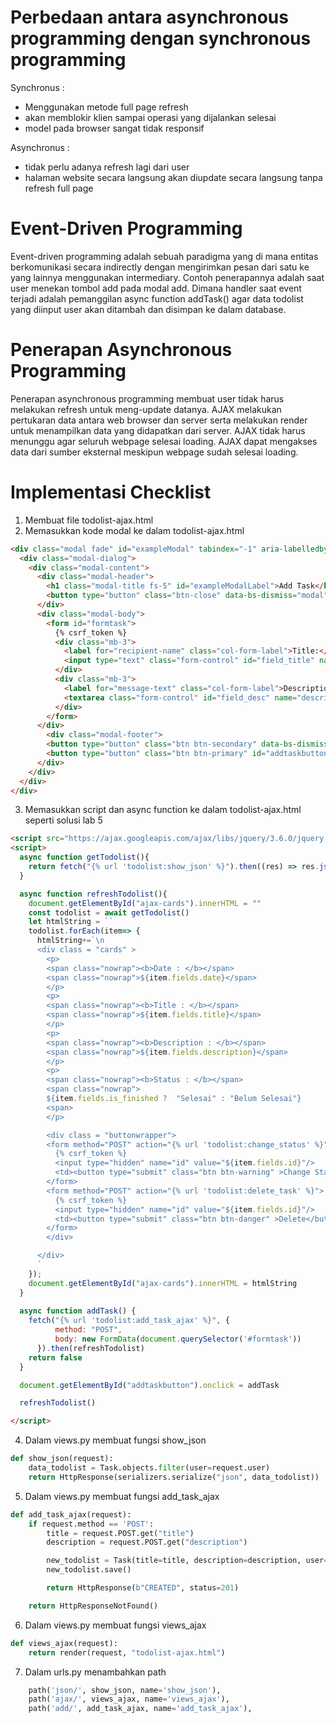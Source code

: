 # Perbedaan antara asynchronous programming dengan synchronous programming
Synchronus :  
- Menggunakan metode full page refresh
- akan memblokir klien sampai operasi yang dijalankan selesai
- model pada browser sangat tidak responsif

Asynchronus : 
- tidak perlu adanya refresh lagi dari user
- halaman website secara langsung akan diupdate secara langsung tanpa refresh full page

# Event-Driven Programming
Event-driven programming adalah sebuah paradigma yang di mana entitas berkomunikasi secara indirectly dengan mengirimkan pesan dari satu ke yang lainnya menggunakan intermediary.
Contoh penerapannya adalah saat user menekan tombol add pada modal add. Dimana handler saat event terjadi adalah pemanggilan async function addTask() agar data todolist yang diinput user akan ditambah dan disimpan ke dalam database.

# Penerapan Asynchronous Programming
Penerapan asynchronous programming membuat user tidak harus melakukan refresh untuk meng-update datanya. AJAX melakukan pertukaran data antara web browser dan server serta melakukan render untuk menampilkan data yang didapatkan dari server. AJAX tidak harus menunggu agar seluruh webpage selesai loading. AJAX dapat mengakses data dari sumber eksternal meskipun webpage sudah selesai loading.

# Implementasi Checklist
1. Membuat file todolist-ajax.html
2. Memasukkan kode modal ke dalam todolist-ajax.html
```html
<div class="modal fade" id="exampleModal" tabindex="-1" aria-labelledby="exampleModalLabel" aria-hidden="true">
  <div class="modal-dialog">
    <div class="modal-content">
      <div class="modal-header">
        <h1 class="modal-title fs-5" id="exampleModalLabel">Add Task</h1>
        <button type="button" class="btn-close" data-bs-dismiss="modal" aria-label="Close"></button>
      </div>
      <div class="modal-body">
        <form id="formtask">
          {% csrf_token %}
          <div class="mb-3">
            <label for="recipient-name" class="col-form-label">Title:</label>
            <input type="text" class="form-control" id="field_title" name="title">
          </div>
          <div class="mb-3">
            <label for="message-text" class="col-form-label">Description:</label>
            <textarea class="form-control" id="field_desc" name="description"></textarea>
          </div>
        </form>
      </div>
        <div class="modal-footer">
        <button type="button" class="btn btn-secondary" data-bs-dismiss="modal">Close</button>
        <button type="button" class="btn btn-primary" id="addtaskbutton" data-bs-dismiss="modal">Confirm</button>
      </div>
    </div>
  </div>
</div>
```

3. Memasukkan script dan async function ke dalam todolist-ajax.html seperti solusi lab 5
```html
<script src="https://ajax.googleapis.com/ajax/libs/jquery/3.6.0/jquery.min.js"></script>
<script>
  async function getTodolist(){
    return fetch("{% url 'todolist:show_json' %}").then((res) => res.json())
  }

  async function refreshTodolist(){
    document.getElementById("ajax-cards").innerHTML = ""
    const todolist = await getTodolist()
    let htmlString = ``
    todolist.forEach(item=> {
      htmlString+=`\n
      <div class = "cards" >
        <p>
        <span class="nowrap"><b>Date : </b></span>
        <span class="nowrap">${item.fields.date}</span>
        </p>
        <p>
        <span class="nowrap"><b>Title : </b></span>
        <span class="nowrap">${item.fields.title}</span>
        </p>
        <p>
        <span class="nowrap"><b>Description : </b></span>
        <span class="nowrap">${item.fields.description}</span>
        </p>
        <p>
        <span class="nowrap"><b>Status : </b></span>
        <span class="nowrap">
        ${item.fields.is_finished ?  "Selesai" : "Belum Selesai"}
        <span>
        </p>

        <div class = "buttonwrapper">
        <form method="POST" action="{% url 'todolist:change_status' %}">
          {% csrf_token %}
          <input type="hidden" name="id" value="${item.fields.id}"/>
          <td><button type="submit" class="btn btn-warning" >Change Status</button></td>
        </form>
        <form method="POST" action="{% url 'todolist:delete_task' %}">
          {% csrf_token %}
          <input type="hidden" name="id" value="${item.fields.id}"/>
          <td><button type="submit" class="btn btn-danger" >Delete</button></td>
        </form>
        </div>

      </div>
      `
    });
    document.getElementById("ajax-cards").innerHTML = htmlString
  }
  
  async function addTask() {
    fetch("{% url 'todolist:add_task_ajax' %}", {
          method: "POST",
          body: new FormData(document.querySelector('#formtask'))
      }).then(refreshTodolist)
    return false
  }

  document.getElementById("addtaskbutton").onclick = addTask

  refreshTodolist()

</script>
```

4. Dalam views.py membuat fungsi show_json
```py
def show_json(request):
    data_todolist = Task.objects.filter(user=request.user)
    return HttpResponse(serializers.serialize("json", data_todolist))
```
5. Dalam views.py membuat fungsi add_task_ajax
```py
def add_task_ajax(request):
    if request.method == 'POST':
        title = request.POST.get("title")
        description = request.POST.get("description")

        new_todolist = Task(title=title, description=description, user=request.user)
        new_todolist.save()

        return HttpResponse(b"CREATED", status=201)

    return HttpResponseNotFound()
```

6. Dalam views.py membuat fungsi views_ajax
```py
def views_ajax(request):
    return render(request, "todolist-ajax.html")
```

7. Dalam urls.py menambahkan path 
```py
    path('json/', show_json, name='show_json'),
    path('ajax/', views_ajax, name='views_ajax'),
    path('add/', add_task_ajax, name='add_task_ajax'),
```
